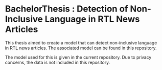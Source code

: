 # BachelorThesis : Detection of Non-Inclusive Language in RTL News Articles

This thesis aimed to create a model that can detect non-inclusive language in RTL news articles. The associated model can be found in this repository.

The model used for this is given in the current repository. Due to privacy concerns, the data is not included in this repository.

